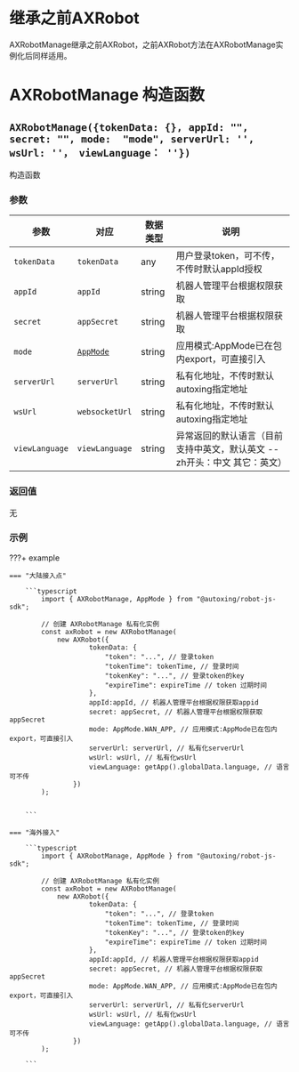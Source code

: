 # 继承之前AXRobot
AXRobotManage继承之前AXRobot，之前AXRobot方法在AXRobotManage实例化后同样适用。

#  AXRobotManage 构造函数

## `AXRobotManage({tokenData: {}, appId: "", secret: "", mode:  "mode", serverUrl: '', wsUrl: ''， viewLanguage： ''})`

构造函数

### 参数

| 参数        | 对应        | 数据类型 | 说明     |
| ----------- | ---------- | -------- | -------- |
| `tokenData` | `tokenData`| any      |  用户登录token，可不传，不传时默认appId授权 |
| `appId`     | `appId`    | string   | 机器人管理平台根据权限获取 |
| `secret`    | `appSecret`| string   |机器人管理平台根据权限获取 |
| `mode`      | [`AppMode`](../../../Define/Define-AppMode) | string   | 应用模式:AppMode已在包内export，可直接引入 |
| `serverUrl` | `serverUrl` | string   | 私有化地址，不传时默认autoxing指定地址 |
| `wsUrl` | `websocketUrl` | string   | 私有化地址，不传时默认autoxing指定地址 |
| `viewLanguage` | `viewLanguage` | string   | 异常返回的默认语言（目前支持中英文，默认英文 -- zh开头：中文 其它：英文）|



### 返回值

无

### 示例

???+ example 

    === "大陆接入点"

        ```typescript
            import { AXRobotManage, AppMode } from "@autoxing/robot-js-sdk";

            // 创建 AXRobotManage 私有化实例
            const axRobot = new AXRobotManage(
                new AXRobot({
						tokenData: {
                            "token": "...", // 登录token
                            "tokenTime": tokenTime, // 登录时间
                            "tokenKey": "...", // 登录token的key
                            "expireTime": expireTime // token 过期时间
                        },
						appId:appId, // 机器人管理平台根据权限获取appid
						secret: appSecret, // 机器人管理平台根据权限获取appSecret
						mode: AppMode.WAN_APP, // 应用模式:AppMode已在包内export，可直接引入
						serverUrl: serverUrl, // 私有化serverUrl 
						wsUrl: wsUrl, // 私有化wsUrl
						viewLanguage: getApp().globalData.language, // 语言 可不传
					})
            );
           

        ```

    === "海外接入"

        ```typescript
            import { AXRobotManage, AppMode } from "@autoxing/robot-js-sdk";

            // 创建 AXRobotManage 私有化实例
            const axRobot = new AXRobotManage(
                new AXRobot({
						tokenData: {
                            "token": "...", // 登录token
                            "tokenTime": tokenTime, // 登录时间
                            "tokenKey": "...", // 登录token的key
                            "expireTime": expireTime // token 过期时间
                        },
						appId:appId, // 机器人管理平台根据权限获取appid
						secret: appSecret, // 机器人管理平台根据权限获取appSecret
						mode: AppMode.WAN_APP, // 应用模式:AppMode已在包内export，可直接引入
						serverUrl: serverUrl, // 私有化serverUrl 
						wsUrl: wsUrl, // 私有化wsUrl
						viewLanguage: getApp().globalData.language, // 语言 可不传
					})
            );

        ```